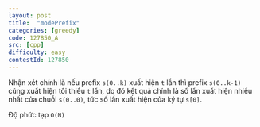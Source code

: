 ```yaml
---
layout: post
title:  "modePrefix"
categories: [greedy]
code: 127850_A
src: [cpp]
difficulty: easy
contestId: 127850
---
```


Nhận xét chính là nếu prefix `s(0..k)` xuất hiện `t` lần thì prefix `s(0..k-1)` cũng xuất hiện tối thiểu `t` lần, do đó kết quả chính là số lần xuất hiện nhiều nhất của chuỗi `s(0..0)`, tức số lần xuất hiện của ký tự `s[0]`.

Độ phức tạp `O(N)`
